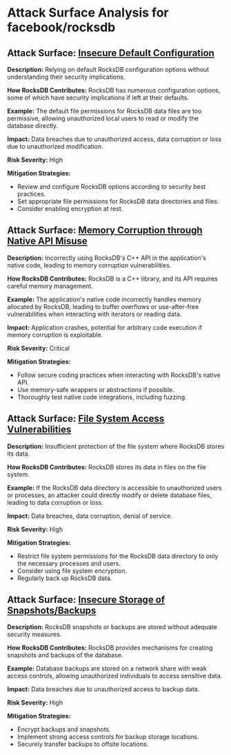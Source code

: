 # Attack Surface Analysis for facebook/rocksdb

## Attack Surface: [Insecure Default Configuration](./attack_surfaces/insecure_default_configuration.md)

**Description:** Relying on default RocksDB configuration options without understanding their security implications.

**How RocksDB Contributes:** RocksDB has numerous configuration options, some of which have security implications if left at their defaults.

**Example:**  The default file permissions for RocksDB data files are too permissive, allowing unauthorized local users to read or modify the database directly.

**Impact:** Data breaches due to unauthorized access, data corruption or loss due to unauthorized modification.

**Risk Severity:** High

**Mitigation Strategies:**
*   Review and configure RocksDB options according to security best practices.
*   Set appropriate file permissions for RocksDB data directories and files.
*   Consider enabling encryption at rest.

## Attack Surface: [Memory Corruption through Native API Misuse](./attack_surfaces/memory_corruption_through_native_api_misuse.md)

**Description:** Incorrectly using RocksDB's C++ API in the application's native code, leading to memory corruption vulnerabilities.

**How RocksDB Contributes:** RocksDB is a C++ library, and its API requires careful memory management.

**Example:** The application's native code incorrectly handles memory allocated by RocksDB, leading to buffer overflows or use-after-free vulnerabilities when interacting with iterators or reading data.

**Impact:** Application crashes, potential for arbitrary code execution if memory corruption is exploitable.

**Risk Severity:** Critical

**Mitigation Strategies:**
*   Follow secure coding practices when interacting with RocksDB's native API.
*   Use memory-safe wrappers or abstractions if possible.
*   Thoroughly test native code integrations, including fuzzing.

## Attack Surface: [File System Access Vulnerabilities](./attack_surfaces/file_system_access_vulnerabilities.md)

**Description:** Insufficient protection of the file system where RocksDB stores its data.

**How RocksDB Contributes:** RocksDB stores its data in files on the file system.

**Example:**  If the RocksDB data directory is accessible to unauthorized users or processes, an attacker could directly modify or delete database files, leading to data corruption or loss.

**Impact:** Data breaches, data corruption, denial of service.

**Risk Severity:** High

**Mitigation Strategies:**
*   Restrict file system permissions for the RocksDB data directory to only the necessary processes and users.
*   Consider using file system encryption.
*   Regularly back up RocksDB data.

## Attack Surface: [Insecure Storage of Snapshots/Backups](./attack_surfaces/insecure_storage_of_snapshotsbackups.md)

**Description:** RocksDB snapshots or backups are stored without adequate security measures.

**How RocksDB Contributes:** RocksDB provides mechanisms for creating snapshots and backups of the database.

**Example:** Database backups are stored on a network share with weak access controls, allowing unauthorized individuals to access sensitive data.

**Impact:** Data breaches due to unauthorized access to backup data.

**Risk Severity:** High

**Mitigation Strategies:**
*   Encrypt backups and snapshots.
*   Implement strong access controls for backup storage locations.
*   Securely transfer backups to offsite locations.

